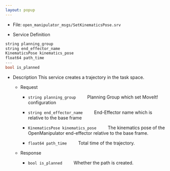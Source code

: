 ```yaml
---
layout: popup
---
```


- File: `open_manipulator_msgs/SetKinematicsPose.srv`

- Service Definition
 ```c
string planning_group
string end_effector_name
KinematicsPose kinematics_pose
float64 path_time
---
bool is_planned
```

- Description
This service creates a trajectory in the task space.

  - Request
    * `string planning_group`
&emsp;&emsp; Planning Group which set MoveIt! configuration

    * `string end_effector_name`
&emsp;&emsp; End-Effector name which is relative to the base frame

    * `KinematicsPose kinematics_pose`
&emsp;&emsp; The kinematics pose of the OpenManipulator end-effector relative to the base frame.

    * `float64 path_time`
&emsp;&emsp; Total time of the trajectory.

  - Response
    * `bool is_planned`
&emsp;&emsp; Whether the path is created.

[open_manipulator_msgs/KinematicsPose]: /docs/en/popup/open_manipulator_msgs_KinematicsPose/